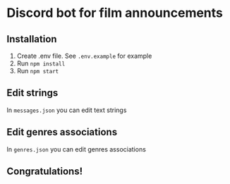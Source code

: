 # Discord bot for film announcements

## Installation ##

1. Create .env file. See `.env.example` for example
2. Run `npm install`
3. Run `npm start`

## Edit strings ##

In `messages.json` you can edit text strings

## Edit genres associations ##

In `genres.json` you can edit genres associations

## Congratulations! ##